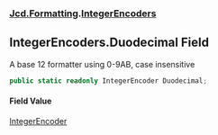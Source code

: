 ### [Jcd.Formatting](Jcd.Formatting.md 'Jcd.Formatting').[IntegerEncoders](Jcd.Formatting.IntegerEncoders.md 'Jcd.Formatting.IntegerEncoders')

## IntegerEncoders.Duodecimal Field

A base 12 formatter using 0-9AB, case insensitive

```csharp
public static readonly IntegerEncoder Duodecimal;
```

#### Field Value
[IntegerEncoder](Jcd.Formatting.IntegerEncoder.md 'Jcd.Formatting.IntegerEncoder')
